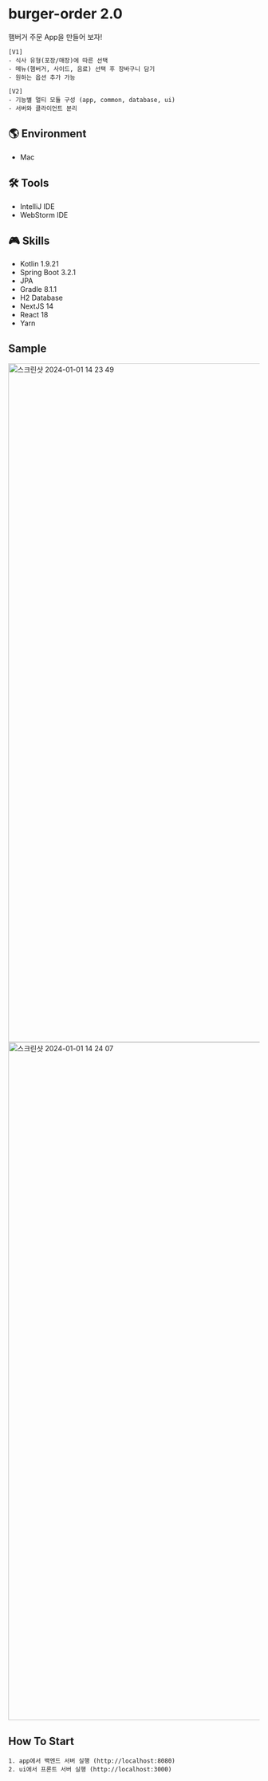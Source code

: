 # burger-order 2.0
햄버거 주문 App을 만들어 보자!

```
[V1]
- 식사 유형(포장/매장)에 따른 선택
- 메뉴(햄버거, 사이드, 음료) 선택 후 장바구니 담기
- 원하는 옵션 추가 가능

[V2]
- 기능별 멀티 모듈 구성 (app, common, database, ui)
- 서버와 클라이언트 분리
```
  
## 🌎 Environment
- Mac

## 🛠 Tools
- IntelliJ IDE
- WebStorm IDE
  
## 🎮 Skills
- Kotlin 1.9.21
- Spring Boot 3.2.1
- JPA
- Gradle 8.1.1
- H2 Database
- NextJS 14
- React 18
- Yarn
  

## Sample
<img width="1362" alt="스크린샷 2024-01-01 14 23 49" src="https://github.com/eunchae-cho/burger-order/assets/68311262/aa3c7e2f-1d97-4cdd-bc39-5f42be09512f">
<img width="1360" alt="스크린샷 2024-01-01 14 24 07" src="https://github.com/eunchae-cho/burger-order/assets/68311262/47c50276-c7c0-44c4-bb52-8b6d0af276bb">


## How To Start
```
1. app에서 백엔드 서버 실행 (http://localhost:8080)
2. ui에서 프론트 서버 실행 (http://localhost:3000)

```

